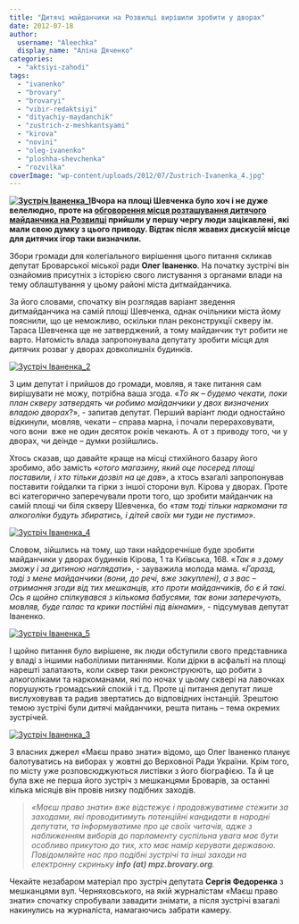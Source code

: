 ```yaml
---
title: "Дитячі майданчики на Розвилці вирішили зробити у дворах"
date: 2012-07-18
author: 
  username: "Aleechka"
  display_name: "Аліна Дяченко"
categories: 
  - "aktsiyi-zahodi"
tags: 
  - "ivanenko"
  - "brovary"
  - "brovaryi"
  - "vibir-redaktsiyi"
  - "dityachiy-maydanchik"
  - "zustrich-z-meshkantsyami"
  - "kirova"
  - "novini"
  - "oleg-ivanenko"
  - "ploshha-shevchenka"
  - "rozvilka"
coverImage: "wp-content/uploads/2012/07/Zustrich-Ivanenka_4.jpg"
---
```


**[![](https://mpz.brovary.org/wp-content/uploads/2012/07/Zustrich-Ivanenka_1.jpg "Зустріч Іваненка_1")](https://mpz.brovary.org/wp-content/uploads/2012/07/Zustrich-Ivanenka_1.jpg)Вчора на площі Шевченка було хоч і не дуже велелюдно, проте на [обговорення місця розташування дитячого майданчика на Розвилці](https://mpz.brovary.org/17-lipnya-na-ploshhi-shevchenka-obgovoryat-pitannya-vstanovlennya-dityachogo-maydanchika/) прийшли у першу чергу люди зацікавлені, які мали свою думку з цього приводу. Відтак після жвавих дискусій місце для дитячих ігор таки визначили.**

Збори громади для колегіального вирішення цього питання скликав депутат Броварської міської ради **Олег Іваненко**. На початку зустрічі він ознайомив присутніх з історією свого листування з органами влади на тему облаштування у цьому районі міста дитмайданчика.

За його словами, спочатку він розглядав варіант зведення дитмайданчика на самій площі Шевченка, однак очільники міста йому пояснили, що це неможливо, оскільки план реконструкції скверу ім. Тараса Шевченка ще не затверджений, а тому майданчик тут робити не варто. Натомість влада запропонувала депутату зробити місця для дитячих розваг у дворах довколишніх будинків.

[![](https://mpz.brovary.org/wp-content/uploads/2012/07/Zustrich-Ivanenka_2.jpg "Зустріч Іваненка_2")](https://mpz.brovary.org/wp-content/uploads/2012/07/Zustrich-Ivanenka_2.jpg)

З цим депутат і прийшов до громади, мовляв, я таке питання сам вирішувати не можу, потрібна ваша згода. «_То як – будемо чекати, поки план скверу затвердять чи робимо майданчики у двох визначених владою дворах_?», - запитав депутат. Перший варіант люди одностайно відкинули, мовляв, чекати – справа марна, і почали перераховувати, чого вони  вже не один десяток років чекають. А от з приводу того, чи у дворах, чи деінде – думки розійшлись.

Хтось сказав, що давайте краще на місці стихійного базару його зробимо, або замість «_отого магазину, який оце посеред площі поставили, і хто тільки дозвіл на це дав_», а хтось взагалі запропонував поставити гойдалки та гірки з іншої сторони вул. Кірова у дворах. Проте всі категорично заперечували проти того, що зробити майданчик на самій площі чи біля скверу Шевченка, бо «_там тоді тільки наркомани та алкоголіки будуть збиратись, і дітей своїх ми туди не пустимо_».

[![](https://mpz.brovary.org/wp-content/uploads/2012/07/Zustrich-Ivanenka_4.jpg "Зустріч Іваненка_4")](https://mpz.brovary.org/wp-content/uploads/2012/07/Zustrich-Ivanenka_4.jpg)

Словом, зійшлись на тому, що таки найдоречніше буде зробити майданчики у дворах будинків Кірова, 1 та Київська, 168. «_Так я з дому зможу і за дитиною наглядати_», - зауважила молода мама. «_Гаразд, тоді з мене майданчики (вони, до речі, вже закуплені), а з вас – отримання згоди від тих мешканців, хто проти майданчиків, бо є й такі. Ось я щойно спілкувався з кількома бабусями, так вони заперечують, мовляв, буде галас та крики постійні під вікнами_», - підсумував депутат Іваненко.

[![](https://mpz.brovary.org/wp-content/uploads/2012/07/Zustrich-Ivanenka_5.jpg "Зустріч Іваненка_5")](https://mpz.brovary.org/wp-content/uploads/2012/07/Zustrich-Ivanenka_5.jpg)

І щойно питання було вирішене, як люди обступили свого представника у владі з іншими наболілими питаннями. Коли дірки в асфальті на площі нарешті залатають, коли сквер таки реконструюють, що робити з алкоголіками та наркоманами, які по ночах у цьому сквері на лавочках порушують громадський спокій і т.д. Проте ці питання депутат лише вислуховував та радив звертатись до відповідних інстанцій. Зрештою темою зустрічі були дитячі майданчики, решта питань – тема окремих зустрічей.

[![](https://mpz.brovary.org/wp-content/uploads/2012/07/Zustrich-Ivanenka_3.jpg "Зустріч Іваненка_3")](https://mpz.brovary.org/wp-content/uploads/2012/07/Zustrich-Ivanenka_3.jpg)

З власних джерел «Маєш право знати» відомо, що Олег Іваненко планує балотуватись на виборах у жовтні до Верховної Ради України. Крім того, по місту уже розповсюджуються листівки з його біографією. Та й це була вже не перша його зустріч з мешканцями Броварів, за останні кілька місяців він провів низку подібних заходів.

> _«Маєш право знати» вже відстежує і продовжуватиме стежити за заходами, які проводитимуть потенційні кандидати в народні депутати, та інформуватиме про це своїх читачів, адже з наближенням виборів до парламенту суспільна увага має бути особливо прикутою до тих, хто має намір керувати державою. Повідомляйте нас про подібні зустрічі та інші заходи на електронну скриньку **info (at) mpz.brovary.org**._

Чекайте незабаром матеріал про зустріч депутата **Сергія Федоренка** з мешканцями вул. Черняховського, на якій журналістам «Маєш право знати» спочатку спробували завадити знімати, а після зустрічі взагалі накинулись на журналіста, намагаючись забрати камеру.
